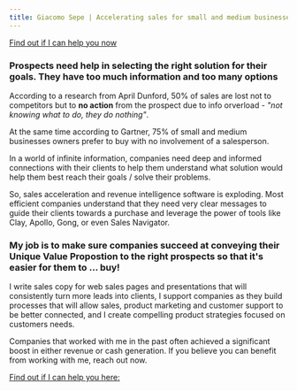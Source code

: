 ```yaml
---
title: Giacomo Sepe | Accelerating sales for small and medium businesses
---
```


[Find out if I can help you now](/find-out-work-with-me/)

### Prospects need help in selecting the right solution for their goals. They have too much information and too many options

According to a research from April Dunford, 50% of sales are lost not to competitors but to **no action** from the prospect due to info orverload - _"not knowing what to do, they do nothing"_.

At the same time according to Gartner, 75% of small and medium businesses owners prefer to buy with no involvement of a salesperson.

In a world of infinite information, companies need deep and informed connections with their clients to help them understand what solution would help them best reach their goals / solve their problems.

So, sales acceleration and revenue intelligence software is exploding. Most efficient companies understand that they need very clear messages to guide their clients towards a purchase and leverage the power of tools like Clay, Apollo, Gong, or even Sales Navigator.

### My job is to make sure companies succeed at conveying their Unique Value Propostion to the right prospects so that it's easier for them to ... buy!

I write sales copy for web sales pages and presentations that will consistently turn more leads into clients, I support companies as they build processes that will allow sales, product marketing and customer support to be better connected, and I create compelling product strategies focused on customers needs.

Companies that worked with me in the past often achieved a significant boost in either revenue or cash generation. If you believe you can benefit from working with me, reach out now.

[Find out if I can help you here:](https://giacomosepe.substack.com)

<script async src="https://js.convertflow.co/production/websites/65345.js"></script>

<!-- I am in the process of building an ecosystem of product-led businesses catering to Small and Medium Enterprises.

I spent the past 20 years supporting business growth as both an investment manager and a CEO. I helped build and grow product led businesses and learned how to leverage intangible assets to do it more efficiently

[Read my articles](https://giacomosepe.substack.com)
Visit [My business page](https://mettiladaparte.com)
-->

<!--  Manager specialized in grwoing portfolio companies, business units, and technology products for private equity investors and family offices

Mr Sepe has 15 years of experience in business management, sales, and digital strategy, having worked for some of the largest financial institutions in the world and having been supporting small and medium entrepreneurs on financing, R&D, and digital development
-->
